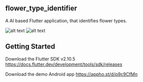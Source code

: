## flower_type_identifier

A AI based Flutter application, that identifies flower types. 

![alt text](https://drive.google.com/drive/u/0/folders/1QavLCfW65n7z_5zDrxqCO8TdNgv-P_j2)
![alt text](https://drive.google.com/drive/u/0/folders/1QavLCfW65n7z_5zDrxqCO8TdNgv-P_j2)

## Getting Started

Download the Flutter SDK v2.10.5
https://docs.flutter.dev/development/tools/sdk/releases


Download the demo Android app
https://appho.st/d/p9c9CfMn
